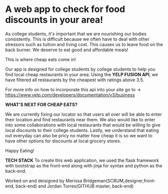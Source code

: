 # A web app to check for food discounts in your area!

As college students, it's important that we are nourishing our bodies consistently. This is difficult because we often have to deal with other stressors such as tuition and living cost. This causes us to leave food on the back burner. We deserve to eat good and affordable meals!

This is where cheap eats come in!

Our app is designed for college students by college students to help you find local cheap restaurants in your area. 
Using the **YELP FUSION API**, we have filtered all restaurants by the cheapest with ratings above 3.5. 

For more info on how to incorporate this api into your site go to -> https://www.yelp.com/developers/documentation/v3/business


**WHAT'S NEXT FOR CHEAP EATS?**

We are currently fixing our locator so that users all over will be able to enter their location and find restaurants near them. We also would like to enter into some collaborations with local restaurants that would be willing to give local discounts to their college students. Lastly, we understand that eating out everyday can also be pricy no matter how cheap it is so we want to have other options for discounts at local grocery stores. 

Happy Eating!

**TECH STACK**
To create this web application, we used the flask framework with bootstrap as the front-end along with jinja for syntax and python as the back-end.


Worked on and deisigned by Merissa Bridgeman(SCRUM,designer,front-end, back-end) and Jordan Torres(GITHUB master, back-end)
